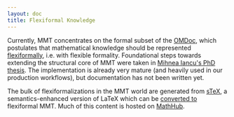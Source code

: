 ```yaml
---
layout: doc
title: Flexiformal Knowledge
---
```

Currently, MMT concentrates on the formal subset of the [OMDoc](../philosophy/omdoc), which postulates that mathematical knowledge should be represented [flexiformally](http://kwarc.info/kohlhase/papers/synasc13.pdf), i.e. with flexible formality. Foundational steps towards extending the structural core of MMT were taken in [Mihnea Iancu's PhD thesis](https://opus.jacobs-university.de/frontdoor/index/index/docId/721). The implementation is already very mature (and heavily used in our production workflows), but documentation has not been written yet. 

The bulk of flexiformalizations in the MMT world are generated from [sTeX](http://github.com/KWARC/sTeX), a semantics-enhanced version of LaTeX which can be [converted to](https://uniformal.github.io/doc/applications/stex) flexiformal MMT. Much of this content is hosted on [MathHub](http://mathhub.info). 
